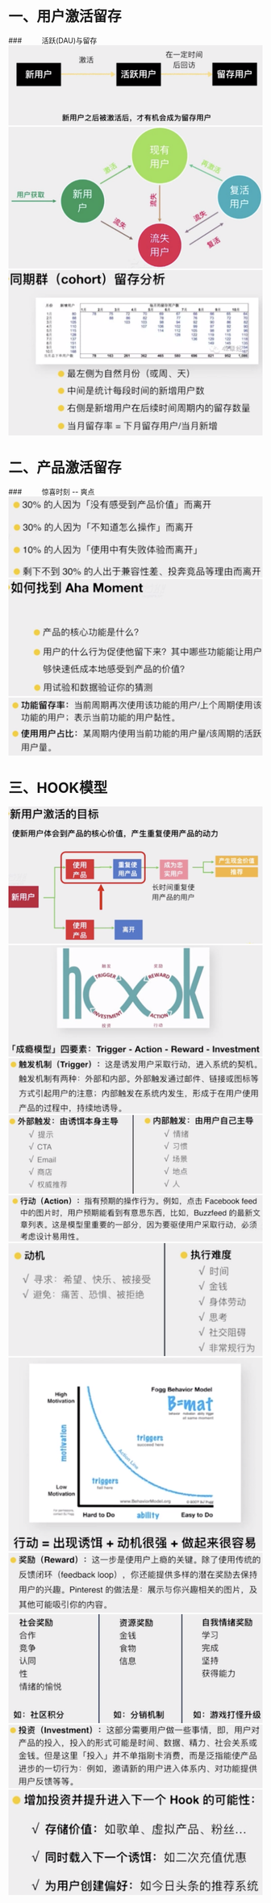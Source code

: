 # 一、用户激活留存
###&nbsp;&nbsp;&nbsp;&nbsp;&nbsp;&nbsp;&nbsp;&nbsp;&nbsp;&nbsp;活跃(DAU)与留存
![](/assets/QQ20190721-212938@2x.png)
![](/assets/QQ20190721-213102@2x.png)
![](/assets/QQ20190721-213501@2x.png)
# 二、产品激活留存 
###&nbsp;&nbsp;&nbsp;&nbsp;&nbsp;&nbsp;&nbsp;&nbsp;&nbsp;&nbsp;惊喜时刻 -- 爽点
![](/assets/QQ20190721-220827@2x.png)
![](/assets/QQ20190721-221729@2x.png)
![](/assets/QQ20190721-223226@2x.png)
# 三、HOOK模型
![](/assets/QQ20190721-213833@2x.png)
![](/assets/QQ20190721-214003@2x.png)
![](/assets/QQ20190721-214042@2x.png)
![](/assets/QQ20190721-214126@2x.png)
![](/assets/QQ20190721-214518@2x.png)
![](/assets/QQ20190721-214833@2x.png)
![](/assets/QQ20190721-214702@2x.png)
![](/assets/QQ20190721-215136@2x.png)
![](/assets/QQ20190721-215253@2x.png)
![](/assets/QQ20190721-215519@2x.png)
![](/assets/QQ20190721-215531@2x.png)














